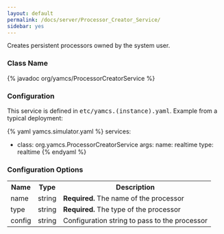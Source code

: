 ```yaml
---
layout: default
permalink: /docs/server/Processor_Creator_Service/
sidebar: yes
---
```


Creates persistent processors owned by the system user.

### Class Name
{% javadoc org/yamcs/ProcessorCreatorService %}

### Configuration

This service is defined in <tt>etc/yamcs.(instance).yaml</tt>. Example from a typical deployment:

{% yaml yamcs.simulator.yaml %}
services:
  - class: org.yamcs.ProcessorCreatorService
    args:
      name: realtime
      type: realtime
{% endyaml %}

### Configuration Options

<table class="inline">
  <tr>
    <th>Name</th>
    <th>Type</th>
    <th>Description</th>
  </tr>
  <tr>
    <td class="code">name</td>
    <td class="code">string</td>
    <td><b>Required.</b> The name of the processor</td>
  </tr>
  <tr>
    <td class="code">type</td>
    <td class="code">string</td>
    <td><b>Required.</b> The type of the processor</td>
  </tr>
  <tr>
    <td class="code">config</td>
    <td class="code">string</td>
    <td>Configuration string to pass to the processor</td>
  </tr>
</table>
